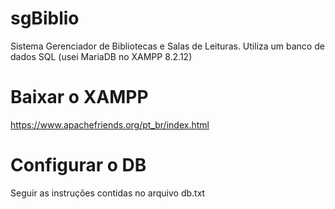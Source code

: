 # sgBiblio
Sistema Gerenciador de Bibliotecas e Salas de Leituras.
Utiliza um banco de dados SQL (usei MariaDB no XAMPP 8.2.12)

# Baixar o XAMPP
https://www.apachefriends.org/pt_br/index.html

# Configurar o DB
Seguir as instruções contidas no arquivo db.txt
